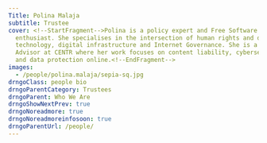 ```yaml
---
Title: Polina Malaja
subtitle: Trustee
cover: <!--StartFragment-->Polina is a policy expert and Free Software
  enthusiast. She specialises in the intersection of human rights and digital
  technology, digital infrastructure and Internet Governance. She is a Policy
  Advisor at CENTR where her work focuses on content liability, cybersecurity,
  and data protection online.<!--EndFragment-->
images:
  - /people/polina.malaja/sepia-sq.jpg
drngoClass: people bio
drngoParentCategory: Trustees
drngoParent: Who We Are
drngoShowNextPrev: true
drngoNoreadmore: true
drngoNoreadmoreinfosoon: true
drngoParentUrl: /people/
---
```

